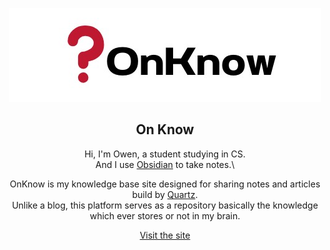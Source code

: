<center> 

![Icon](/quartz/static/og-image.jpg)  <!-- Replace with the path to your icon -->


## On Know

Hi, I'm Owen, a student studying in CS. \
And I use [Obsidian](https://obsidian.md/) to take notes.\


OnKnow is my knowledge base site designed for sharing notes and articles build by [Quartz](https://quartz.jzhao.xyz/). \
Unlike a blog, this platform serves as a repository basically the knowledge which ever stores or not in my brain.

[Visit the site](https://your-link-here.com)  




</center>